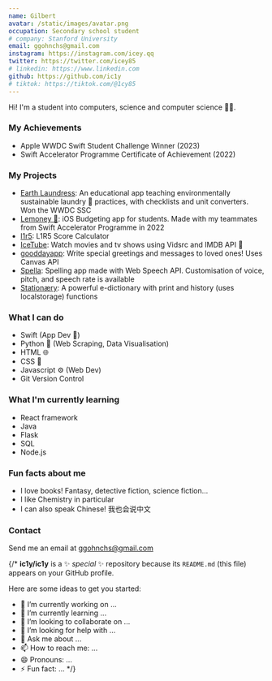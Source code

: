 ```yaml
---
name: Gilbert
avatar: /static/images/avatar.png
occupation: Secondary school student
# company: Stanford University
email: ggohnchs@gmail.com
instagram: https://instagram.com/icey.qq
twitter: https://twitter.com/icey85
# linkedin: https://www.linkedin.com
github: https://github.com/ic1y
# tiktok: https://tiktok.com/@1cy85
---
```


Hi! I'm a student into computers, science and computer science 🧑‍💻.

### My Achievements

- Apple WWDC Swift Student Challenge Winner (2023)
- Swift Accelerator Programme Certificate of Achievement (2022)

### My Projects

- [Earth Laundress](https://github.com/ic1y/earthlaundress/): An educational app teaching environmentally sustainable laundry 🧺 practices, with checklists and unit converters. Won the WWDC SSC
- [Lemoney 🍋](https://github.com/dishi0812/lemoney): iOS Budgeting app for students. Made with my teammates from Swift Accelerator Programme in 2022
- [l1r5](https://l1r5.vercel.app/): L1R5 Score Calculator
- [IceTube](https://icetube.vercel.app/): Watch movies and tv shows using Vidsrc and IMDB API 🍿
- [gooddayapp](https://gooddayapp.vercel.app/): Write special greetings and messages to loved ones! Uses Canvas API
- [Spella](https://spelling-zui.vercel.app/): Spelling app made with Web Speech API. Customisation of voice, pitch, and speech rate is available
- [Stationæry](https://github.com/ic1y/stationaery): A powerful e-dictionary with print and history (uses localstorage) functions

### What I can do

- Swift (App Dev 📱)
- Python 🐍 (Web Scraping, Data Visualisation)
- HTML 🌐
- CSS 💅
- Javascript ⚙️ (Web Dev)
- Git Version Control

### What I'm currently learning

- React framework
- Java
- Flask
- SQL
- Node.js

### Fun facts about me

- I love books! Fantasy, detective fiction, science fiction...
- I like Chemistry in particular
- I can also speak Chinese! 我也会说中文

### Contact

Send me an email at [ggohnchs@gmail.com](mailto:ggohnchs@gmail.com)

{/\*
**ic1y/ic1y** is a ✨ _special_ ✨ repository because its `README.md` (this file) appears on your GitHub profile.

Here are some ideas to get you started:

- 🔭 I’m currently working on ...
- 🌱 I’m currently learning ...
- 👯 I’m looking to collaborate on ...
- 🤔 I’m looking for help with ...
- 💬 Ask me about ...
- 📫 How to reach me: ...
- 😄 Pronouns: ...
- ⚡ Fun fact: ...
  \*/}
